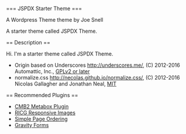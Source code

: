 === JSPDX Starter Theme ===

A Wordpress Theme theme by Joe Snell

A starter theme called JSPDX Theme.

== Description ==

Hi. I'm a starter theme called JSPDX Theme.

* Origin based on Underscores http://underscores.me/, (C) 2012-2016 Automattic, Inc., [GPLv2 or later](https://www.gnu.org/licenses/gpl-2.0.html)
* normalize.css http://necolas.github.io/normalize.css/, (C) 2012-2016 Nicolas Gallagher and Jonathan Neal, [MIT](http://opensource.org/licenses/MIT)

== Recommended Plugins ==

* <a href="https://wordpress.org/plugins/cmb2/">CMB2 Metabox Plugin</a>
* <a href="https://wordpress.org/plugins/ricg-responsive-images/">RICG Responsive Images</a>
* <a href="https://wordpress.org/plugins/simple-page-ordering/">Simple Page Ordering</a>
* <a href="http://www.gravityforms.com/">Gravity Forms</a>
